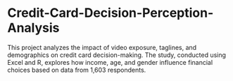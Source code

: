 # Credit-Card-Decision-Perception-Analysis
This project analyzes the impact of video exposure, taglines, and demographics on credit card decision-making. The study, conducted using Excel and R, explores how income, age, and gender influence financial choices based on data from 1,603 respondents.
